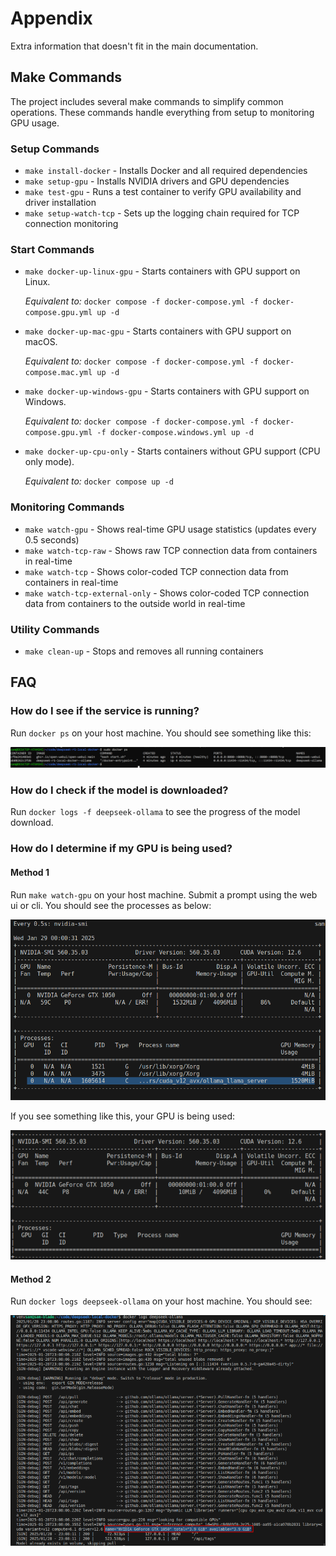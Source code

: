 # Appendix

Extra information that doesn't fit in the main documentation.

## Make Commands

The project includes several make commands to simplify common operations. These commands handle everything from setup to monitoring GPU usage.

### Setup Commands
- `make install-docker` - Installs Docker and all required dependencies
- `make setup-gpu` - Installs NVIDIA drivers and GPU dependencies
- `make test-gpu` - Runs a test container to verify GPU availability and driver installation
- `make setup-watch-tcp` - Sets up the logging chain required for TCP connection monitoring

### Start Commands
- `make docker-up-linux-gpu` - Starts containers with GPU support on Linux.

  *Equivalent to:* `docker compose -f docker-compose.yml -f docker-compose.gpu.yml up -d`

- `make docker-up-mac-gpu` - Starts containers with GPU support on macOS.

  *Equivalent to:* `docker compose -f docker-compose.yml -f docker-compose.mac.yml up -d`

- `make docker-up-windows-gpu` - Starts containers with GPU support on Windows.

  *Equivalent to:* `docker compose -f docker-compose.yml -f docker-compose.gpu.yml -f docker-compose.windows.yml up -d`

- `make docker-up-cpu-only` - Starts containers without GPU support (CPU only mode).

  *Equivalent to:* `docker compose up -d`

### Monitoring Commands
- `make watch-gpu` - Shows real-time GPU usage statistics (updates every 0.5 seconds)
- `make watch-tcp-raw` - Shows raw TCP connection data from containers in real-time
- `make watch-tcp` - Shows color-coded TCP connection data from containers in real-time
- `make watch-tcp-external-only` - Shows color-coded TCP connection data from containers to the outside world in real-time

### Utility Commands
- `make clean-up` - Stops and removes all running containers

## FAQ

### How do I see if the service is running?

Run `docker ps` on your host machine. You should see something like this:

![Docker PS](../images/docker-ps.png)

### How do I check if the model is downloaded?

Run `docker logs -f deepseek-ollama` to see the progress of the model download.

### How do I determine if my GPU is being used?

#### Method 1

Run `make watch-gpu` on your host machine. Submit a prompt using the web ui or cli. You should see the processes as below:

![GPU Used](../images/gpu-processes.png)

If you see something like this, your GPU is being used:

![GPU Not Used](../images/gpu-no-processes.png)

#### Method 2

Run `docker logs deepseek-ollama` on your host machine. You should see:

![GPU Detected](../images/gpu-detected.png)




